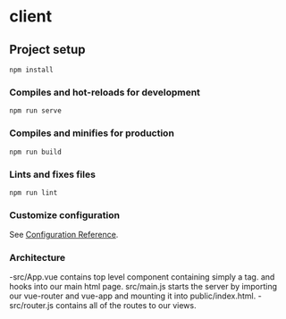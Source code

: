 # client

## Project setup
```
npm install
```

### Compiles and hot-reloads for development
```
npm run serve
```

### Compiles and minifies for production
```
npm run build
```

### Lints and fixes files
```
npm run lint
```

### Customize configuration
See [Configuration Reference](https://cli.vuejs.org/config/).


### Architecture

-src/App.vue contains top level component containing simply a <router-view> tag. and hooks into our main html page.
src/main.js starts the server by importing our vue-router and vue-app and mounting it into public/index.html.
-src/router.js contains all of the routes to our views.